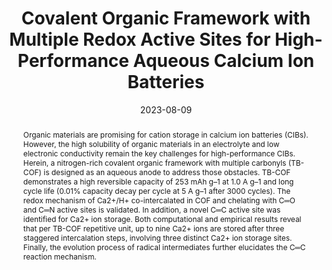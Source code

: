 ---
title: "Covalent Organic Framework with Multiple Redox Active Sites for High-Performance Aqueous Calcium Ion Batteries"
authors:
- Siqi Zhang
- You-Liang Zhu
- Siyuan Ren
- Chunguang Li
- Xiao-Bo Chen
- Zhenjiang Li
- Yu Han
- Zhan Shi
- Shouhua Feng
date: "2023-08-09"
doi: "10.1021/jacs.3c04657"
publication_types: ["期刊文章"]
publication: "Journal of the American Chemical Society"
publication_short: "J. Am. Chem. Soc."
abstract: "Organic materials are promising for cation storage in calcium  ion batteries (CIBs). However, the high solubility of organic materials  in an electrolyte and low electronic conductivity remain the key  challenges for high-performance CIBs. Herein, a nitrogen-rich covalent  organic framework with multiple carbonyls (TB-COF) is designed as an  aqueous anode to address those obstacles. TB-COF demonstrates a high  reversible capacity of 253 mAh g–1 at 1.0 A g–1 and long cycle life  (0.01% capacity decay per cycle at 5 A g–1 after 3000 cycles). The redox  mechanism of Ca2+/H+ co-intercalated in COF and chelating with C═O and  C═N active sites is validated. In addition, a novel C═C active site was  identified for Ca2+ ion storage. Both computational and empirical  results reveal that per TB-COF repetitive unit, up to nine Ca2+ ions are  stored after three staggered intercalation steps, involving three  distinct Ca2+ ion storage sites. Finally, the evolution process of  radical intermediates further elucidates the C═C reaction mechanism."
url_pdf: "https://doi.org/10.1021/jacs.3c04657"
---